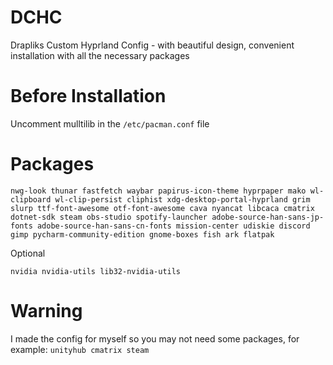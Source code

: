 # DCHC
Drapliks Custom Hyprland Config - with beautiful design, convenient installation with all the necessary packages
# Before Installation
Uncomment mulltilib in the ```/etc/pacman.conf``` file
# Packages
```
nwg-look thunar fastfetch waybar papirus-icon-theme hyprpaper mako wl-clipboard wl-clip-persist cliphist xdg-desktop-portal-hyprland grim slurp ttf-font-awesome otf-font-awesome cava nyancat libcaca cmatrix dotnet-sdk steam obs-studio spotify-launcher adobe-source-han-sans-jp-fonts adobe-source-han-sans-cn-fonts mission-center udiskie discord gimp pycharm-community-edition gnome-boxes fish ark flatpak
```
Optional
```
nvidia nvidia-utils lib32-nvidia-utils
```
# Warning
I made the config for myself so you may not need some packages, for example: ```unityhub cmatrix steam```
